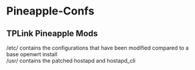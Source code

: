 <h1>Pineapple-Confs</h1>
<h2>TPLink Pineapple Mods</h2>
<p>
/etc/ contains the configurations that have been modified compared to a base openwrt install</br>
/usr/ contains the patched hostapd and hostapd_cli
</p>
